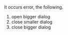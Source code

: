 It occurs error, the following.

1. open bigger dialog
2. close smaller dialog
3. close bigger dialog
